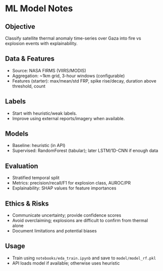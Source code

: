 # ML Model Notes

## Objective
Classify satellite thermal anomaly time-series over Gaza into fire vs explosion events with explainability.

## Data & Features
- Source: NASA FIRMS (VIIRS/MODIS)
- Aggregation: ~1km grid, 3-hour windows (configurable)
- Features (starter): max/mean/std FRP, spike rise/decay, duration above threshold, count

## Labels
- Start with heuristic/weak labels.
- Improve using external reports/imagery when available.

## Models
- Baseline: heuristic (in API)
- Supervised: RandomForest (tabular); later LSTM/1D-CNN if enough data

## Evaluation
- Stratified temporal split
- Metrics: precision/recall/F1 for explosion class, AUROC/PR
- Explainability: SHAP values for feature importances

## Ethics & Risks
- Communicate uncertainty; provide confidence scores
- Avoid overclaiming; explosions are difficult to confirm from thermal alone
- Document limitations and potential biases

## Usage
- Train using `notebooks/eda_train.ipynb` and save to `model/model_rf.pkl`
- API loads model if available; otherwise uses heuristic